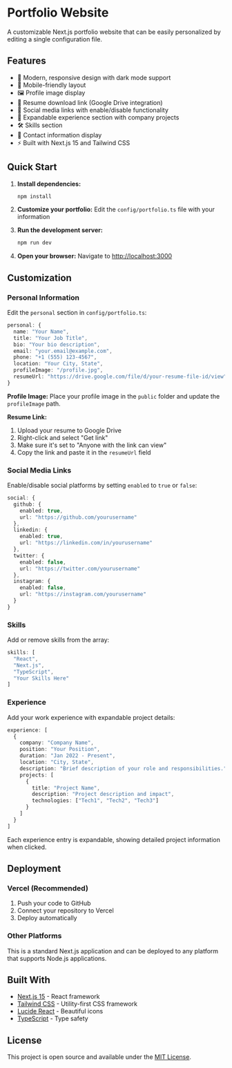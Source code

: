 # Portfolio Website

A customizable Next.js portfolio website that can be easily personalized by editing a single configuration file.

## Features

- 🎨 Modern, responsive design with dark mode support
- 📱 Mobile-friendly layout
- 🖼️ Profile image display
- 📄 Resume download link (Google Drive integration)
- 🔗 Social media links with enable/disable functionality
- 💼 Expandable experience section with company projects
- 🛠️ Skills section
- 📧 Contact information display
- ⚡ Built with Next.js 15 and Tailwind CSS

## Quick Start

1. **Install dependencies:**
   ```bash
   npm install
   ```

2. **Customize your portfolio:**
   Edit the `config/portfolio.ts` file with your information

3. **Run the development server:**
   ```bash
   npm run dev
   ```

4. **Open your browser:**
   Navigate to [http://localhost:3000](http://localhost:3000)

## Customization

### Personal Information
Edit the `personal` section in `config/portfolio.ts`:

```typescript
personal: {
  name: "Your Name",
  title: "Your Job Title",
  bio: "Your bio description",
  email: "your.email@example.com",
  phone: "+1 (555) 123-4567",
  location: "Your City, State",
  profileImage: "/profile.jpg",
  resumeUrl: "https://drive.google.com/file/d/your-resume-file-id/view"
}
```

**Profile Image:** Place your profile image in the `public` folder and update the `profileImage` path.

**Resume Link:** 
1. Upload your resume to Google Drive
2. Right-click and select "Get link"
3. Make sure it's set to "Anyone with the link can view"
4. Copy the link and paste it in the `resumeUrl` field

### Social Media Links
Enable/disable social platforms by setting `enabled` to `true` or `false`:

```typescript
social: {
  github: {
    enabled: true,
    url: "https://github.com/yourusername"
  },
  linkedin: {
    enabled: true,
    url: "https://linkedin.com/in/yourusername"
  },
  twitter: {
    enabled: false,
    url: "https://twitter.com/yourusername"
  },
  instagram: {
    enabled: false,
    url: "https://instagram.com/yourusername"
  }
}
```

### Skills
Add or remove skills from the array:

```typescript
skills: [
  "React",
  "Next.js",
  "TypeScript",
  "Your Skills Here"
]
```

### Experience
Add your work experience with expandable project details:

```typescript
experience: [
  {
    company: "Company Name",
    position: "Your Position",
    duration: "Jan 2022 - Present",
    location: "City, State",
    description: "Brief description of your role and responsibilities.",
    projects: [
      {
        title: "Project Name",
        description: "Project description and impact",
        technologies: ["Tech1", "Tech2", "Tech3"]
      }
    ]
  }
]
```

Each experience entry is expandable, showing detailed project information when clicked.

## Deployment

### Vercel (Recommended)
1. Push your code to GitHub
2. Connect your repository to Vercel
3. Deploy automatically

### Other Platforms
This is a standard Next.js application and can be deployed to any platform that supports Node.js applications.

## Built With

- [Next.js 15](https://nextjs.org/) - React framework
- [Tailwind CSS](https://tailwindcss.com/) - Utility-first CSS framework
- [Lucide React](https://lucide.dev/) - Beautiful icons
- [TypeScript](https://www.typescriptlang.org/) - Type safety

## License

This project is open source and available under the [MIT License](LICENSE).